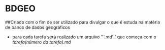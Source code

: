# BDGEO
##Criado com o fim de ser utilizado para divulgar o que é estuda na matéria de banco de dados geográficos

- para cada tarefa será realizado um arquivo '''.md''' que começa com o *tarefa(número da tarefa).md*
